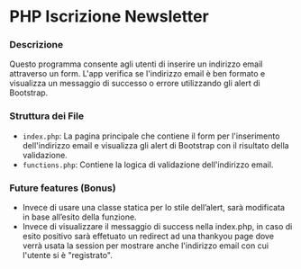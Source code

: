 # PHP Iscrizione Newsletter

### Descrizione
Questo programma consente agli utenti di inserire un indirizzo email attraverso un form. L'app verifica se l'indirizzo email è ben formato e visualizza un messaggio di successo o errore utilizzando gli alert di Bootstrap.

### Struttura dei File
- `index.php`: La pagina principale che contiene il form per l'inserimento dell'indirizzo email e visualizza gli alert di Bootstrap con il risultato della validazione.
- `functions.php`: Contiene la logica di validazione dell'indirizzo email.

### Future features (Bonus)
- Invece di usare una classe statica per lo stile dell’alert, sarà modificata in base all’esito della funzione.
- Invece di visualizzare il messaggio di success nella index.php, in caso di esito positivo sarà effetuato un redirect ad una thankyou page dove verrà usata la session per mostrare anche l'indirizzo email con cui l'utente si è "registrato".